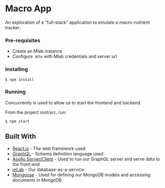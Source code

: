 # Macro App

An exploration of a "full-stack" application to emulate a macro-nutrient tracker.

### Pre-requisites

- Create an Mlab instance
- Configure .env with Mlab credentials and server url

### Installing

```
$ npm install
```

### Running

Concurrently is used to allow us to start the frontend and backend.

From the project root/src, run:

```
$ npm start
```

## Built With

- [React.js](https://reactjs.org/) - The web framework used
- [GraphQL](https://graphql.org/) - Schema definition language used
- [Apollo Server/Client](https://www.apollographql.com/) - Used to run our GraphQL server and serve data to the front-end
- [mLab](https://mlab.com/) - Our database-as-a-service
- [Mongoose](https://mongoosejs.com/docs/guide.html) - Used for defining our MongoDB models and accessing documents in MongoDB
